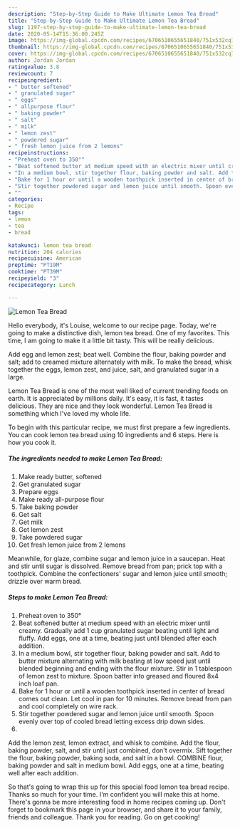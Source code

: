 ```yaml
---
description: "Step-by-Step Guide to Make Ultimate Lemon Tea Bread"
title: "Step-by-Step Guide to Make Ultimate Lemon Tea Bread"
slug: 1197-step-by-step-guide-to-make-ultimate-lemon-tea-bread
date: 2020-05-14T15:36:00.245Z
image: https://img-global.cpcdn.com/recipes/6706510655651840/751x532cq70/lemon-tea-bread-recipe-main-photo.jpg
thumbnail: https://img-global.cpcdn.com/recipes/6706510655651840/751x532cq70/lemon-tea-bread-recipe-main-photo.jpg
cover: https://img-global.cpcdn.com/recipes/6706510655651840/751x532cq70/lemon-tea-bread-recipe-main-photo.jpg
author: Jordan Jordan
ratingvalue: 3.8
reviewcount: 7
recipeingredient:
- " butter softened"
- " granulated sugar"
- " eggs"
- " allpurpose flour"
- " baking powder"
- " salt"
- " milk"
- " lemon zest"
- " powdered sugar"
- " fresh lemon juice from 2 lemons"
recipeinstructions:
- "Preheat oven to 350°"
- "Beat softened butter at medium speed with an electric mixer until creamy. Gradually add 1 cup granulated sugar beating until light and fluffy. Add eggs, one at a time, beating just until blended after each addition."
- "In a medium bowl, stir together flour, baking powder and salt. Add to butter mixture alternating with milk beating at low speed just until blended beginning and ending with the flour mixture. Stir in 1 tablespoon of lemon zest to mixture. Spoon batter into greased and floured 8x4 inch loaf pan."
- "Bake for 1 hour or until a wooden toothpick inserted in center of bread comes out clean. Let cool in pan for 10 minutes. Remove bread from pan and cool completely on wire rack."
- "Stir together powdered sugar and lemon juice until smooth. Spoon evenly over top of cooled bread letting excess drip down sides."
- ""
categories:
- Recipe
tags:
- lemon
- tea
- bread

katakunci: lemon tea bread 
nutrition: 204 calories
recipecuisine: American
preptime: "PT19M"
cooktime: "PT39M"
recipeyield: "3"
recipecategory: Lunch

---
```



![Lemon Tea Bread](https://img-global.cpcdn.com/recipes/6706510655651840/751x532cq70/lemon-tea-bread-recipe-main-photo.jpg)

Hello everybody, it's Louise, welcome to our recipe page. Today, we're going to make a distinctive dish, lemon tea bread. One of my favorites. This time, I am going to make it a little bit tasty. This will be really delicious.

Add egg and lemon zest; beat well. Combine the flour, baking powder and salt; add to creamed mixture alternately with milk. To make the bread, whisk together the eggs, lemon zest, and juice, salt, and granulated sugar in a large.

Lemon Tea Bread is one of the most well liked of current trending foods on earth. It is appreciated by millions daily. It's easy, it is fast, it tastes delicious. They are nice and they look wonderful. Lemon Tea Bread is something which I've loved my whole life.


To begin with this particular recipe, we must first prepare a few ingredients. You can cook lemon tea bread using 10 ingredients and 6 steps. Here is how you cook it.

<!--inarticleads1-->

##### The ingredients needed to make Lemon Tea Bread:

1. Make ready  butter, softened
1. Get  granulated sugar
1. Prepare  eggs
1. Make ready  all-purpose flour
1. Take  baking powder
1. Get  salt
1. Get  milk
1. Get  lemon zest
1. Take  powdered sugar
1. Get  fresh lemon juice from 2 lemons


Meanwhile, for glaze, combine sugar and lemon juice in a saucepan. Heat and stir until sugar is dissolved. Remove bread from pan; prick top with a toothpick. Combine the confectioners&#39; sugar and lemon juice until smooth; drizzle over warm bread. 

<!--inarticleads2-->

##### Steps to make Lemon Tea Bread:

1. Preheat oven to 350°
1. Beat softened butter at medium speed with an electric mixer until creamy. Gradually add 1 cup granulated sugar beating until light and fluffy. Add eggs, one at a time, beating just until blended after each addition.
1. In a medium bowl, stir together flour, baking powder and salt. Add to butter mixture alternating with milk beating at low speed just until blended beginning and ending with the flour mixture. Stir in 1 tablespoon of lemon zest to mixture. Spoon batter into greased and floured 8x4 inch loaf pan.
1. Bake for 1 hour or until a wooden toothpick inserted in center of bread comes out clean. Let cool in pan for 10 minutes. Remove bread from pan and cool completely on wire rack.
1. Stir together powdered sugar and lemon juice until smooth. Spoon evenly over top of cooled bread letting excess drip down sides.
1. 


Add the lemon zest, lemon extract, and whisk to combine. Add the flour, baking powder, salt, and stir until just combined, don&#39;t overmix. Sift together the flour, baking powder, baking soda, and salt in a bowl. COMBINE flour, baking powder and salt in medium bowl. Add eggs, one at a time, beating well after each addition. 

So that's going to wrap this up for this special food lemon tea bread recipe. Thanks so much for your time. I'm confident you will make this at home. There's gonna be more interesting food in home recipes coming up. Don't forget to bookmark this page in your browser, and share it to your family, friends and colleague. Thank you for reading. Go on get cooking!
